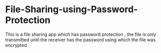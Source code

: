 # File-Sharing-using-Password-Protection
This is a file sharing app which has password protection , the file is only transmitted until the receiver has the password using which the file was encrypted 
